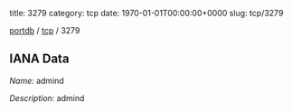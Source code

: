 title: 3279
category: tcp
date: 1970-01-01T00:00:00+0000
slug: tcp/3279

[portdb](/) / [tcp](/category/tcp.html) / 3279


## IANA Data

_Name:_ admind

_Description:_ admind

